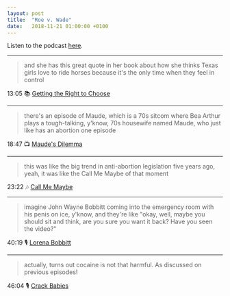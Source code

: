 ```yaml
---
layout: post
title:  "Roe v. Wade"
date:   2018-11-21 01:00:00 +0100
---
```

Listen to the podcast [here](https://podcasts.apple.com/us/podcast/roe-v-wade/id1380008439?i=1000465289956).

----

> and she has this great quote in her book about how she thinks Texas girls love to ride horses because it's the only time when they feel in control

13:05 📚 [Getting the Right to Choose](https://en.wikipedia.org/wiki/Sarah_Weddington#As_author)

----

> there's an episode of Maude, which is a 70s sitcom where Bea Arthur plays a tough-talking, y'know, 70s housewife named Maude, who just like has an abortion one episode

18:47 📺 [Maude's Dilemma](https://en.wikipedia.org/wiki/Maude%27s_Dilemma)

----

> this was like the big trend in anti-abortion legislation five years ago, yeah, it was like the Call Me Maybe of that moment

23:22 🎶 [Call Me Maybe](https://en.wikipedia.org/wiki/Call_Me_Maybe)

----

> imagine John Wayne Bobbitt coming into the emergency room with his penis on ice, y'know, and they're like "okay, well, maybe you should sit and think, are you sure you want it back? Have you seen the video?"

40:19 🎙️ [Lorena Bobbitt](/2018/11/07/lorena-bobbitt.html)

----

> actually, turns out cocaine is not that harmful. As discussed on previous episodes!

46:04 🎙️ [Crack Babies](/2018/05/04/crack-babies.html)

